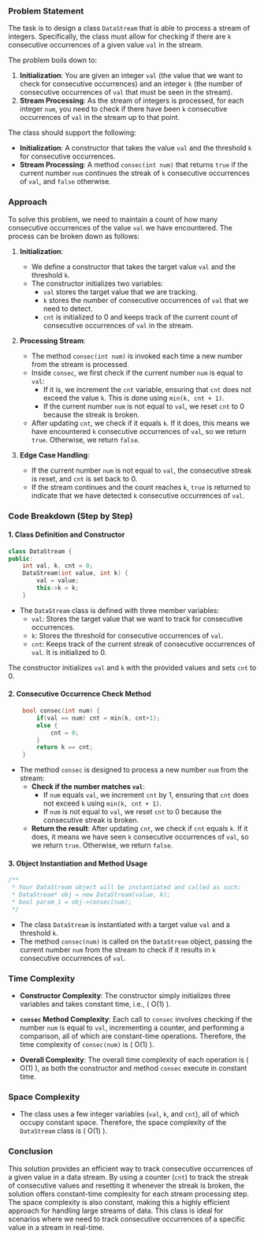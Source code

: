### Problem Statement

The task is to design a class `DataStream` that is able to process a stream of integers. Specifically, the class must allow for checking if there are `k` consecutive occurrences of a given value `val` in the stream.

The problem boils down to:
1. **Initialization**: You are given an integer `val` (the value that we want to check for consecutive occurrences) and an integer `k` (the number of consecutive occurrences of `val` that must be seen in the stream).
2. **Stream Processing**: As the stream of integers is processed, for each integer `num`, you need to check if there have been `k` consecutive occurrences of `val` in the stream up to that point.

The class should support the following:
- **Initialization**: A constructor that takes the value `val` and the threshold `k` for consecutive occurrences.
- **Stream Processing**: A method `consec(int num)` that returns `true` if the current number `num` continues the streak of `k` consecutive occurrences of `val`, and `false` otherwise.

### Approach

To solve this problem, we need to maintain a count of how many consecutive occurrences of the value `val` we have encountered. The process can be broken down as follows:

1. **Initialization**:
   - We define a constructor that takes the target value `val` and the threshold `k`.
   - The constructor initializes two variables: 
     - `val` stores the target value that we are tracking.
     - `k` stores the number of consecutive occurrences of `val` that we need to detect.
     - `cnt` is initialized to 0 and keeps track of the current count of consecutive occurrences of `val` in the stream.

2. **Processing Stream**:
   - The method `consec(int num)` is invoked each time a new number from the stream is processed.
   - Inside `consec`, we first check if the current number `num` is equal to `val`:
     - If it is, we increment the `cnt` variable, ensuring that `cnt` does not exceed the value `k`. This is done using `min(k, cnt + 1)`.
     - If the current number `num` is not equal to `val`, we reset `cnt` to 0 because the streak is broken.
   - After updating `cnt`, we check if it equals `k`. If it does, this means we have encountered `k` consecutive occurrences of `val`, so we return `true`. Otherwise, we return `false`.

3. **Edge Case Handling**:
   - If the current number `num` is not equal to `val`, the consecutive streak is reset, and `cnt` is set back to 0.
   - If the stream continues and the count reaches `k`, `true` is returned to indicate that we have detected `k` consecutive occurrences of `val`.

### Code Breakdown (Step by Step)

#### 1. Class Definition and Constructor

```cpp
class DataStream {
public:
    int val, k, cnt = 0;
    DataStream(int value, int k) {
        val = value;
        this->k = k;
    }
```

- The `DataStream` class is defined with three member variables:
  - `val`: Stores the target value that we want to track for consecutive occurrences.
  - `k`: Stores the threshold for consecutive occurrences of `val`.
  - `cnt`: Keeps track of the current streak of consecutive occurrences of `val`. It is initialized to 0.

The constructor initializes `val` and `k` with the provided values and sets `cnt` to 0.

#### 2. Consecutive Occurrence Check Method

```cpp
    bool consec(int num) {
        if(val == num) cnt = min(k, cnt+1);
        else {
            cnt = 0;
        }
        return k == cnt;
    }
```

- The method `consec` is designed to process a new number `num` from the stream:
  - **Check if the number matches `val`**: 
    - If `num` equals `val`, we increment `cnt` by 1, ensuring that `cnt` does not exceed `k` using `min(k, cnt + 1)`.
    - If `num` is not equal to `val`, we reset `cnt` to 0 because the consecutive streak is broken.
  - **Return the result**: After updating `cnt`, we check if `cnt` equals `k`. If it does, it means we have seen `k` consecutive occurrences of `val`, so we return `true`. Otherwise, we return `false`.

#### 3. Object Instantiation and Method Usage

```cpp
/**
 * Your DataStream object will be instantiated and called as such:
 * DataStream* obj = new DataStream(value, k);
 * bool param_1 = obj->consec(num);
 */
```

- The class `DataStream` is instantiated with a target value `val` and a threshold `k`.
- The method `consec(num)` is called on the `DataStream` object, passing the current number `num` from the stream to check if it results in `k` consecutive occurrences of `val`.

### Time Complexity

- **Constructor Complexity**: The constructor simply initializes three variables and takes constant time, i.e., \( O(1) \).
  
- **`consec` Method Complexity**: Each call to `consec` involves checking if the number `num` is equal to `val`, incrementing a counter, and performing a comparison, all of which are constant-time operations. Therefore, the time complexity of `consec(num)` is \( O(1) \).

- **Overall Complexity**: The overall time complexity of each operation is \( O(1) \), as both the constructor and method `consec` execute in constant time.

### Space Complexity

- The class uses a few integer variables (`val`, `k`, and `cnt`), all of which occupy constant space. Therefore, the space complexity of the `DataStream` class is \( O(1) \).

### Conclusion

This solution provides an efficient way to track consecutive occurrences of a given value in a data stream. By using a counter (`cnt`) to track the streak of consecutive values and resetting it whenever the streak is broken, the solution offers constant-time complexity for each stream processing step. The space complexity is also constant, making this a highly efficient approach for handling large streams of data. This class is ideal for scenarios where we need to track consecutive occurrences of a specific value in a stream in real-time.